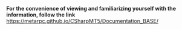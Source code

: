 **For the convenience of viewing and familiarizing yourself with the information, follow the link** https://metarpc.github.io/CSharpMT5/Documentation_BASE/


